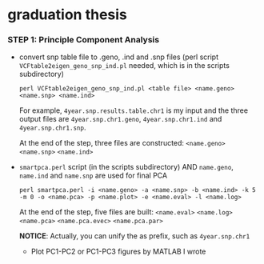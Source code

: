 # graduation thesis

### STEP 1: Principle Component Analysis
* convert snp table file to .geno, .ind and .snp files (perl script `VCFtable2eigen_geno_snp_ind.pl` needed, which is in the scripts subdirectory)

      perl VCFtable2eigen_geno_snp_ind.pl <table file> <name.geno> <name.snp> <name.ind>

  For example, `4year.snp.results.table.chr1` is my input <table file> and the three output files are `4year.snp.chr1.geno`, `4year.snp.chr1.ind` and `4year.snp.chr1.snp`.
  
  At the end of the step, three files are constructed: `<name.geno>` `<name.snp>` `<name.ind>`

* `smartpca.perl` script (in the scripts subdirectory) AND `name.geno`, `name.ind` and `name.snp` are used for final PCA

      perl smartpca.perl -i <name.geno> -a <name.snp> -b <name.ind> -k 5 -m 0 -o <name.pca> -p <name.plot> -e <name.eval> -l <name.log>
      
  At the end of the step, five files are built: `<name.eval>` `<name.log>` `<name.pca>` `<name.pca.evec>` `<name.pca.par>`
      
 **NOTICE**: Actually, you can unify the **<name>** as prefix, such as `4year.snp.chr1`
      
* Plot PC1-PC2 or PC1-PC3 figures by MATLAB
  I wrote 
